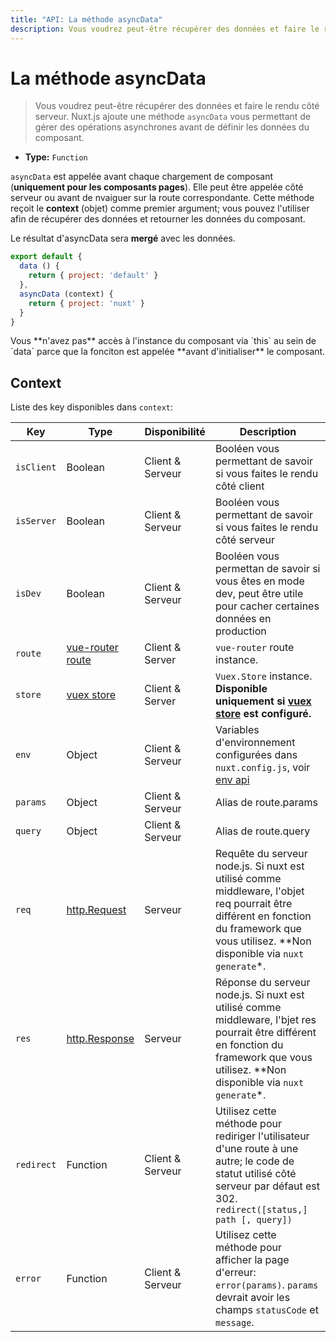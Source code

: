 ```yaml
---
title: "API: La méthode asyncData"
description: Vous voudrez peut-être récupérer des données et faire le rendu côté serveur. Nuxt.js ajoute une méthode `asyncData` vous permettant de gérer des opérations asynchrones avant de définir les données du composant.
---
```


# La méthode asyncData

> Vous voudrez peut-être récupérer des données et faire le rendu côté serveur. Nuxt.js ajoute une méthode `asyncData` vous permettant de gérer des opérations asynchrones avant de définir les données du composant.

- **Type:** `Function`

`asyncData` est appelée avant chaque chargement de composant (**uniquement pour les composants pages**). Elle peut être appelée côté serveur ou avant de nvaiguer sur la route correspondante. Cette méthode reçoit le **context** (objet) comme premier argument; vous pouvez l'utiliser afin de récupérer des données et retourner les données du composant.

Le résultat d'asyncData sera **mergé** avec les données.

```js
export default {
  data () {
    return { project: 'default' }
  },
  asyncData (context) {
    return { project: 'nuxt' }
  }
}
```

<div class="Alert Alert--orange">Vous **n'avez pas** accès à l'instance du composant via `this` au sein de `data` parce que la fonciton est appelée **avant d'initialiser** le composant.</div>

## Context

Liste des key disponibles dans `context`:

| Key | Type | Disponibilité | Description |
|-----|------|--------------|-------------|
| `isClient` | Boolean | Client & Serveur | Booléen vous permettant de savoir si vous faites le rendu côté client |
| `isServer` | Boolean | Client & Serveur | Booléen vous permettant de savoir si vous faites le rendu côté serveur |
| `isDev` | Boolean | Client & Serveur | Booléen vous permettan de savoir si vous êtes en mode dev, peut être utile pour cacher certaines données en production |
| `route` | [vue-router route](https://router.vuejs.org/en/api/route-object.html) | Client & Server | `vue-router` route instance. |
| `store` | [vuex store](http://vuex.vuejs.org/en/api.html#vuexstore-instance-properties) | Client & Server | `Vuex.Store` instance. **Disponible uniquement si [vuex store](/guide/vuex-store) est configuré.** |
| `env` | Object | Client & Serveur | Variables d'environnement configurées dans `nuxt.config.js`, voir [env api](/api/configuration-env)  |
| `params` | Object | Client & Serveur | Alias de route.params |
| `query` | Object | Client & Serveur | Alias de route.query |
| `req` | [http.Request](https://nodejs.org/api/http.html#http_class_http_incomingmessage) | Serveur | Requête du serveur node.js. Si nuxt est utilisé comme middleware, l'objet req pourrait être différent en fonction du framework que vous utilisez. **Non disponible via `nuxt generate`*. |
| `res` | [http.Response](https://nodejs.org/api/http.html#http_class_http_serverresponse) | Serveur | Réponse du serveur node.js. Si nuxt est utilisé comme middleware, l'bjet res pourrait être différent en fonction du framework que vous utilisez. **Non disponible via `nuxt generate`*. |
| `redirect` | Function | Client & Serveur | Utilisez cette méthode pour rediriger l'utilisateur d'une route à une autre; le code de statut utilisé côté serveur par défaut est 302. `redirect([status,] path [, query])` |
| `error` | Function | Client & Serveur | Utilisez cette méthode pour afficher la page d'erreur: `error(params)`. `params` devrait avoir les champs `statusCode` et `message`. |
